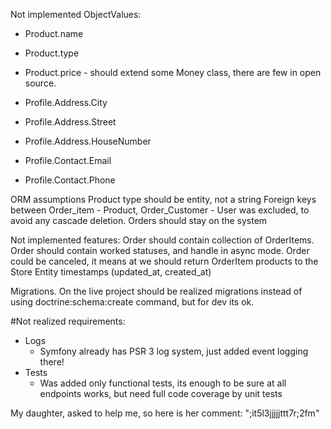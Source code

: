 Not implemented ObjectValues:
 - Product.name
 - Product.type
 - Product.price - should extend some Money class, there are few in open source.
 
 - Profile.Address.City
 - Profile.Address.Street
 - Profile.Address.HouseNumber
 
 - Profile.Contact.Email
 - Profile.Contact.Phone
  
ORM assumptions
  Product type should be entity, not a string
  Foreign keys between Order_item - Product, Order_Customer - User was excluded, to avoid any cascade deletion. Orders should stay on the system
  
 Not implemented features:
  Order should contain collection of OrderItems.
  Order should contain worked statuses, and handle in async mode.
  Order could be canceled, it means at we should return OrderItem products to the Store
  Entity timestamps (updated_at, created_at)
  
Migrations.
  On the live project should be realized migrations instead of using doctrine:schema:create command, but for dev its ok.
  
#Not realized requirements:
 - Logs
   - Symfony already has PSR 3 log system, just added event logging there!
 - Tests
    - Was added only functional tests, its enough to be sure at all endpoints works, but need full code coverage by unit tests

My daughter, asked to help me, so here is her comment: ";it5l3jjjjjttt7r;2fm"
  